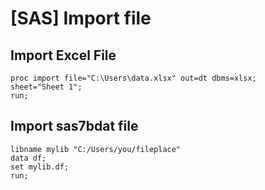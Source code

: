 # [SAS] Import file

## Import Excel File

```sas
proc import file="C:\Users\data.xlsx" out=dt dbms=xlsx; 
sheet="Sheet 1"; 
run;
```

## Import sas7bdat file

```sas
libname mylib "C:/Users/you/fileplace"
data df;
set mylib.df;
run;
```
